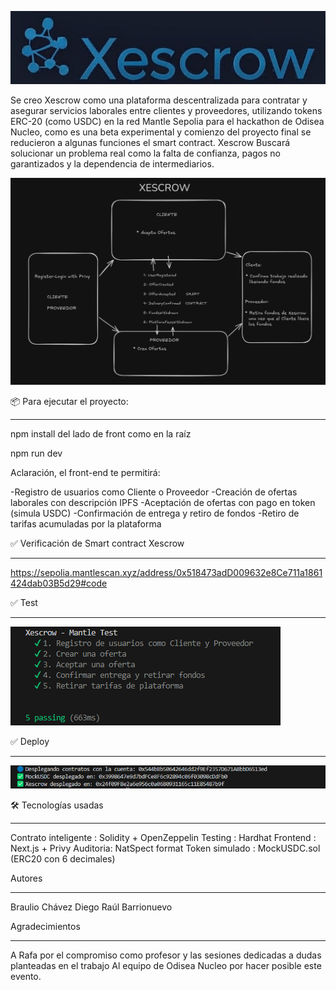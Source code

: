 

![alt text](image-3.png)

Se creo Xescrow como una plataforma descentralizada para contratar y asegurar servicios laborales entre clientes y proveedores, utilizando tokens ERC-20 (como USDC) en la red Mantle Sepolia para el hackathon de Odisea Nucleo, como es una beta experimental y comienzo del proyecto final se reducieron a algunas funciones el smart contract. Xescrow Buscará solucionar un problema real como la falta de confianza, pagos no garantizados y la dependencia de intermediarios.





![alt text](image.png)



📦 Para ejecutar el proyecto:
*******************************

npm install del lado de front como en la raíz

npm run dev

Aclaración, el front-end te permitirá:

-Registro de usuarios como Cliente o Proveedor
-Creación de ofertas laborales con descripción IPFS
-Aceptación de ofertas con pago en token (simula USDC)
-Confirmación de entrega y retiro de fondos
-Retiro de tarifas acumuladas por la plataforma


✅  Verificación de Smart contract Xescrow
*******************************

https://sepolia.mantlescan.xyz/address/0x518473adD009632e8Ce711a1861424dab03B5d29#code


✅ Test
*******************************

 ![alt text](image-1.jpg)


✅ Deploy
*******************************

![alt text](image-2.png)


🛠️ Tecnologías usadas
*******************************
Contrato inteligente : Solidity + OpenZeppelin
Testing : Hardhat
Frontend : Next.js + Privy 
Auditoria: NatSpect format 
Token simulado : MockUSDC.sol (ERC20 con 6 decimales)



Autores
*******************************
Braulio Chávez
Diego Raúl Barrionuevo


Agradecimientos
*******************************
A Rafa por el compromiso como profesor y las sesiones dedicadas a dudas planteadas en el trabajo
Al equipo de Odisea Nucleo por hacer posible este evento.
